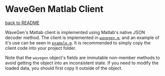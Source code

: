 # WaveGen Matlab Client

[back to README](../../README.md)

WaveGen's Matlab client is implemented using Matlab's native JSON decoder
method. The client is implemented in [`wavegen.m`](./wavegen.m), and an example
of it's use can be seen in [`example.m`](./example.m). It is recommended to
simply copy the client code into your project folder.

Note that the `wavegen` object's fields are immutable non-member methods to
avoid getting the object into an inconsistent state. If you need to modify the
loaded data, you should first copy it outside of the object.
